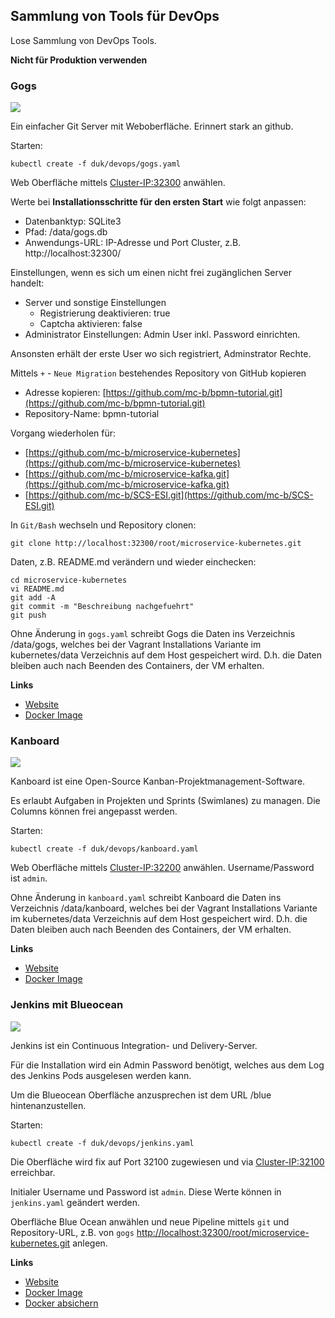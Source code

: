 Sammlung von Tools für DevOps
-----------------------------

Lose Sammlung von DevOps Tools. 

**Nicht für Produktion verwenden**

### Gogs

![](https://gogs.io/img/screenshots/4.png)

Ein einfacher Git Server mit Weboberfläche. Erinnert stark an github.

Starten:

	kubectl create -f duk/devops/gogs.yaml
	
Web Oberfläche mittels [Cluster-IP:32300](http://localhost:32300) anwählen.	

Werte bei **Installationsschritte für den ersten Start** wie folgt anpassen:
* Datenbanktyp: SQLite3
* Pfad: /data/gogs.db
* Anwendungs-URL: IP-Adresse und Port Cluster, z.B. http://localhost:32300/

Einstellungen, wenn es sich um einen nicht frei zugänglichen Server handelt:
* Server und sonstige Einstellungen 
    * Registrierung deaktivieren: true
    * Captcha aktivieren: false 
* Administrator Einstellungen: Admin User inkl. Password einrichten.

Ansonsten erhält der erste User wo sich registriert, Adminstrator Rechte.

Mittels `+` - `Neue Migration` bestehendes Repository von GitHub kopieren
* Adresse kopieren: [https://github.com/mc-b/bpmn-tutorial.git](https://github.com/mc-b/bpmn-tutorial.git)
* Repository-Name: bpmn-tutorial

Vorgang wiederholen für:
* [https://github.com/mc-b/microservice-kubernetes](https://github.com/mc-b/microservice-kubernetes)
* [https://github.com/mc-b/microservice-kafka.git](https://github.com/mc-b/microservice-kafka.git)
* [https://github.com/mc-b/SCS-ESI.git](https://github.com/mc-b/SCS-ESI.git)

In `Git/Bash` wechseln und Repository clonen:

	git clone http://localhost:32300/root/microservice-kubernetes.git
	
Daten, z.B. README.md verändern und wieder einchecken:
	
	cd microservice-kubernetes
	vi README.md
	git add -A
	git commit -m "Beschreibung nachgefuehrt"
	git push

Ohne Änderung in `gogs.yaml` schreibt Gogs die Daten ins Verzeichnis /data/gogs, welches bei der Vagrant Installations Variante im kubernetes/data Verzeichnis auf dem Host gespeichert wird. D.h. die Daten bleiben auch nach Beenden des Containers, der VM erhalten.
	
**Links**

* [Website](https://gogs.io/)
* [Docker Image](https://hub.docker.com/r/gogs/gogs/)

### Kanboard

![](https://kanboard.org/assets/img/board.png)

Kanboard ist eine Open-Source Kanban-Projektmanagement-Software.

Es erlaubt Aufgaben in Projekten und Sprints (Swimlanes) zu managen. Die Columns können frei angepasst werden.

Starten:

	kubectl create -f duk/devops/kanboard.yaml
	
Web Oberfläche mittels [Cluster-IP:32200](http://localhost:32200) anwählen. Username/Password ist `admin`.

Ohne Änderung in `kanboard.yaml` schreibt Kanboard die Daten ins Verzeichnis /data/kanboard, welches bei der Vagrant Installations Variante im kubernetes/data Verzeichnis auf dem Host gespeichert wird. D.h. die Daten bleiben auch nach Beenden des Containers, der VM erhalten.

**Links**

* [Website](https://kanboard.org/)
* [Docker Image](https://hub.docker.com/r/kanboard/kanboard/)

### Jenkins mit Blueocean

![](https://jenkins.io/images/blueocean/blueocean-successful-pipeline.png)

Jenkins ist ein Continuous Integration- und Delivery-Server. 

Für die Installation wird ein Admin Password benötigt, welches aus dem Log des Jenkins Pods ausgelesen werden kann.

Um die Blueocean Oberfläche anzusprechen ist dem URL /blue hintenanzustellen.

Starten:

	kubectl create -f duk/devops/jenkins.yaml
	
Die Oberfläche wird fix auf Port 32100 zugewiesen und via [Cluster-IP:32100](http://localhost:32100) erreichbar.

Initialer Username und Password ist `admin`. Diese Werte können in `jenkins.yaml` geändert werden.

Oberfläche Blue Ocean anwählen und neue Pipeline mittels `git` und Repository-URL, z.B. von `gogs` [http://localhost:32300/root/microservice-kubernetes.git](http://localhost:32300/root/microservice-kubernetes.git) anlegen. 

**Links**

* [Website](https://jenkins.io/)
* [Docker Image](https://hub.docker.com/r/jenkinsci/blueocean/)
* [Docker absichern](https://wiki.jenkins.io/display/JENKINS/Standard+Security+Setup)